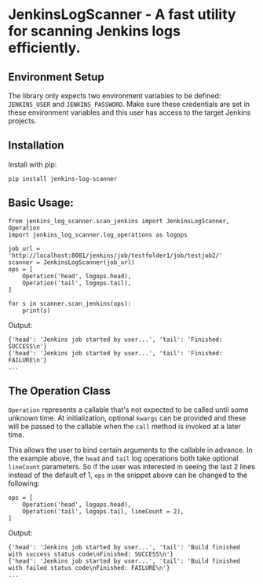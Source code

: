 # JenkinsLogScanner - A fast utility for scanning Jenkins logs efficiently.

## Environment Setup

The library only expects two environment variables to be defined: `JENKINS_USER` and `JENKINS_PASSWORD`.
Make sure these credentials are set in these environment variables and this user has access to the target Jenkins projects.

## Installation

Install with pip:

```
pip install jenkins-log-scanner
```

## Basic Usage:

```
from jenkins_log_scanner.scan_jenkins import JenkinsLogScanner, Operation
import jenkins_log_scanner.log_operations as logops

job_url = 'http://localhost:8081/jenkins/job/testfolder1/job/testjob2/'
scanner = JenkinsLogScanner(job_url)
ops = [
    Operation('head', logops.head),
    Operation('tail', logops.tail),
]

for s in scanner.scan_jenkins(ops):
    print(s)
```

Output:

```
{'head': 'Jenkins job started by user...', 'tail': 'Finished: SUCCESS\n'}
{'head': 'Jenkins job started by user...', 'tail': 'Finished: FAILURE\n'}
...
```

## The Operation Class

`Operation` represents a callable that's not expected to be called until some unknown time. At initialization, optional `kwargs` can be
provided and these will be passed to the callable when the `call` method is invoked at a later time.

This allows the user to bind certain arguments to the callable in advance. In the example above, the `head` and `tail` log operations
both take optional `lineCount` parameters. So if the user was interested in seeing the last 2 lines instead of the default of 1, `ops` in
the snippet above can be changed to the following:

```
ops = [
    Operation('head', logops.head),
    Operation('tail', logops.tail, lineCount = 2),
]
```

Output:

```
{'head': 'Jenkins job started by user...', 'tail': 'Build finished with success status code\nFinished: SUCCESS\n'}
{'head': 'Jenkins job started by user...', 'tail': 'Build finished with failed status code\nFinished: FAILURE\n'}
...
```
